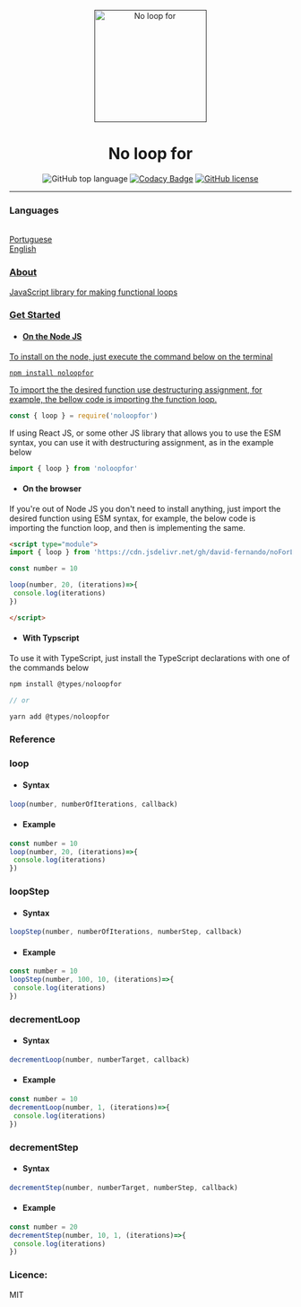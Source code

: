 <p align="center">
  <a href="" rel="noopener">
 <img width=200px height=200px src="https://images2.imgbox.com/23/40/erCGj2jK_o.png" alt="No loop for"></a>
</p>

<h1 align="center">No loop for</h1>

<div align="center">
  
![GitHub top language](https://img.shields.io/github/languages/top/david-fernando/noLoopFor) [![Codacy Badge](https://app.codacy.com/project/badge/Grade/f39ced0748b84cf181d948c33dd510e2)](https://www.codacy.com/manual/david-fernando/noLoopFor?utm_source=github.com&amp;utm_medium=referral&amp;utm_content=david-fernando/noLoopFor&amp;utm_campaign=Badge_Grade) [![GitHub license](https://img.shields.io/github/license/david-fernando/noLoopFor)](https://github.com/david-fernando/noLoopFor/blob/master/LICENSE)

</li>
</div>

---


### Languages
<ul style="display:inline; list-style-type:none">
  <li style="list-style-type:none"><a href="https://github.com/david-fernando/noLoopFor/blob/master/LEIAME.md">Portuguese</li>
  <li style="list-style-type:none"><a href="#">English</li>
</ul>

### About
JavaScript library for making functional loops

### Get Started

  - <h4>On the Node JS</h4>
  To install on the node, just execute the command below on the terminal
  ```
  npm install noloopfor
  ```
  To import the the desired function use destructuring assignment, for example, the bellow code is importing the function loop.
  ```javascript
  const { loop } = require('noloopfor')
  ```
  If using React JS, or some other JS library that allows you to use the ESM syntax, you can use it with destructuring assignment, as in the example below
  ```javascript
  import { loop } from 'noloopfor'
  ```
 - <h4>On the browser</h4>
  If you're out of Node JS you don't need to install anything, just import the desired function using ESM syntax, for example, the below code is importing the function loop, and then is implementing the same.
  
  ```html
  <script type="module">
  import { loop } from 'https://cdn.jsdelivr.net/gh/david-fernando/noForLoop/dist/noforloop.js'

  const number = 10

  loop(number, 20, (iterations)=>{
   console.log(iterations)
  })

  </script>
  ```

  - <h4>With Typscript</h4>
  To use it with TypeScript, just install the TypeScript declarations with one of the commands below
  ```javascript
  npm install @types/noloopfor

  // or

  yarn add @types/noloopfor

  ```
### Reference

### loop
   - <h4>Syntax</h4>
  ```javascript
  loop(number, numberOfIterations, callback)
  ```
  - <h4>Example</h4>
  ```javascript
  const number = 10
  loop(number, 20, (iterations)=>{
   console.log(iterations)
  })
  ```
### loopStep
   - <h4>Syntax</h4>
  ```javascript
  loopStep(number, numberOfIterations, numberStep, callback)
  ```
  - <h4>Example</h4>
  ```javascript
  const number = 10
  loopStep(number, 100, 10, (iterations)=>{
   console.log(iterations)
  })
  ```
  

### decrementLoop
   - <h4>Syntax</h4>
  ```javascript
  decrementLoop(number, numberTarget, callback)
  ```
  - <h4>Example</h4>
  ```javascript
  const number = 10
  decrementLoop(number, 1, (iterations)=>{
   console.log(iterations)
  })
  ```
  
### decrementStep
   - <h4>Syntax</h4>
  ```javascript
  decrementStep(number, numberTarget, numberStep, callback)
  ```
  - <h4>Example</h4>
  ```javascript
  const number = 20
  decrementStep(number, 10, 1, (iterations)=>{
   console.log(iterations)
  })
  ```

### Licence:
MIT
